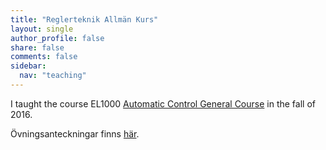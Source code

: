 ```yaml
---
title: "Reglerteknik Allmän Kurs"
layout: single
author_profile: false
share: false
comments: false
sidebar:
  nav: "teaching"
---
```

I taught the course EL1000 [Automatic Control General Course](https://www.kth.se/social/course/EL1000/) in the fall of 2016. 

Övningsanteckningar finns [här](https://www.kth.se/social/course/EL1000/subgroup/ht-2016-277/page/ovningsgrupp-a-linnea/).
